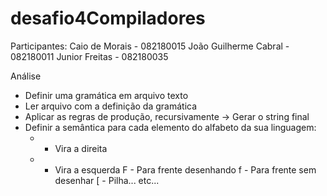 # desafio4Compiladores

Participantes:
Caio de Morais - 082180015
João Guilherme Cabral - 082180011
Junior Freitas - 082180035

Análise
- Definir uma gramática em arquivo texto
- Ler arquivo com a definição da gramática
- Aplicar as regras de produção, recursivamente → Gerar o string final
- Definir a semântica para cada elemento do alfabeto da sua linguagem:
    + - Vira a direita
    - - Vira a esquerda
    F - Para frente desenhando
    f - Para frente sem desenhar
    [ - Pilha... etc...
